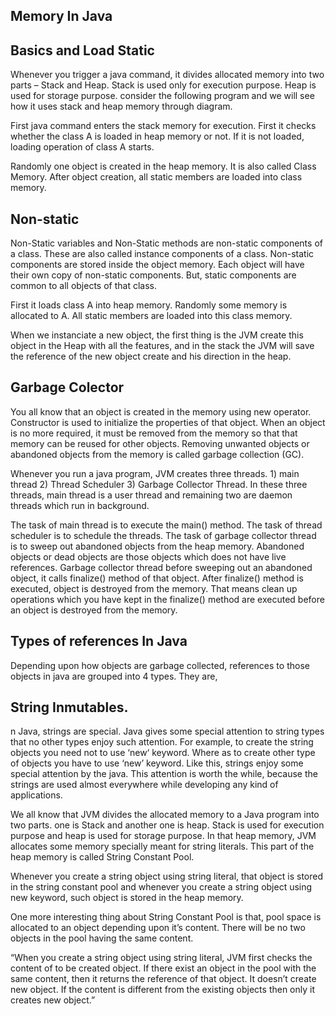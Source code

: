 ## Memory In Java

## Basics and Load Static

Whenever you trigger a java command, it divides allocated memory into two parts – Stack and Heap. Stack is used only for execution purpose. Heap is used for storage purpose. consider the following program and we will see how it uses stack and heap memory through diagram.

First java command enters the stack memory for execution. First it checks whether the class A is loaded in heap memory or not. If it is not loaded, loading operation of class A starts.

Randomly one object is created in the heap memory. It is also called Class Memory.  After object creation, all static members are loaded into class memory.


## Non-static

Non-Static variables and Non-Static methods are non-static components of a class. These are also called instance components of a class. Non-static components are stored inside the object memory. Each object will have their own copy of non-static components. But,  static components are common to all objects of that class.

 First it loads class A into heap memory. Randomly some memory is allocated to A. All static members are loaded into this class memory.

 When we instanciate a new object, the first thing is the JVM create this object in the Heap with all the features, and in the stack the JVM will save the reference of the new object create and his direction in the heap.
 
## Garbage Colector

You all know that an object is created in the memory using new operator. Constructor is used to initialize the properties of that object. When an object is no more required, it must be removed from the memory so that that memory can be reused for other objects. Removing unwanted objects or abandoned objects from the memory is called garbage collection (GC).


Whenever you run a java program, JVM creates three threads. 1) main thread   2) Thread Scheduler   3) Garbage Collector Thread. In these three threads, main thread is a user thread and remaining two are daemon threads which run in background.

The task of main thread is to execute the main() method. The task of thread scheduler is to schedule the threads. The task of garbage collector thread is to sweep out abandoned objects from the heap memory. Abandoned objects or dead objects are those objects which does not have live references. Garbage collector thread before sweeping out an abandoned object, it calls finalize() method of that object. After finalize() method is executed, object is destroyed from the memory. That means clean up operations which you have kept in the finalize() method are executed before an object is destroyed from the memory.

## Types of references In Java

Depending upon how objects are garbage collected, references to those objects in java are grouped into 4 types. They are,

## String Inmutables.

n Java, strings are special. Java gives some special attention to string types that no other types enjoy such attention. For example, to create the string objects you need not to use ‘new‘ keyword. Where as to create other type of objects you have to use ‘new’ keyword. Like this, strings enjoy some special attention by the java. This attention is worth the while, because the strings are used almost everywhere while developing any kind of applications.

We all know that JVM divides the allocated memory to a Java program into two parts. one is Stack and another one is heap. Stack is used for execution purpose and heap is used for storage purpose. In that heap memory, JVM allocates some memory specially meant for string literals. This part of the heap memory is called String Constant Pool.

Whenever you create a string object using string literal, that object is stored in the string constant pool and whenever you create a string object using new keyword, such object is stored in the heap memory.

One more interesting thing about String Constant Pool is that, pool space is allocated to an object depending upon it’s content. There will be no two objects in the pool having the same content.

“When you create a string object using string literal, JVM first checks the content of to be created object. If there exist an object in the pool with the same content, then it returns the reference of that object. It doesn’t create new object. If the content is different from the existing objects then only it creates new object.”

